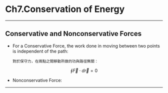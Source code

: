 # Ch7.Conservation of Energy

---

## Conservative and Nonconservative Forces

* For a Conservative Force, the work done in moving between two points is independent of the path:

  `對於保守力，在兩點之間移動所做的功與路徑無關：`

$$\oint \vec{F} \cdot d \vec{r}=0$$

* Nonconservative Force:
  
  

---

